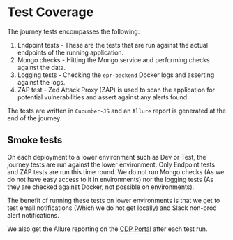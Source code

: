 # Test Coverage

The journey tests encompasses the following:

1. Endpoint tests - These are the tests that are run against the actual endpoints of the running application.
2. Mongo checks - Hitting the Mongo service and performing checks against the data.
3. Logging tests - Checking the `epr-backend` Docker logs and asserting against the logs.
4. ZAP test - Zed Attack Proxy (ZAP) is used to scan the application for potential vulnerabilities and assert against any alerts found.

The tests are written in `Cucumber-JS` and an `Allure` report is generated at the end of the journey.

## Smoke tests

On each deployment to a lower environment such as Dev or Test, the journey tests are run against the lower environment. Only Endpoint tests and ZAP tests are run this time round. We do not run Mongo checks (As we do not have easy access to it in environments) nor the logging tests (As they are checked against Docker, not possible on environments).

The benefit of running these tests on lower environments is that we get to test email notifications (Which we do not get locally) and Slack non-prod alert notifications.

We also get the Allure reporting on the [CDP Portal](https://portal.cdp-int.defra.cloud/test-suites/epr-backend-journey-tests) after each test run.
